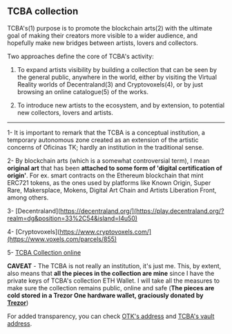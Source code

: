 ## TCBA collection

TCBA's(1) purpose is to promote the blockchain arts(2) with the ultimate goal of making their creators more visible to a wider audience, and hopefully make new bridges between artists, lovers and collectors.

Two approaches define the core of TCBA's activity:

1. To expand artists visibility by building a collection that can be seen by the general public, anywhere in the world, either by visiting the Virtual Reality worlds of Decentraland(3) and Cryptovoxels(4), or by just browsing an online catalogue(5) of the works. 

2. To introduce new artists to the ecosystem, and by extension, to potential new collectors, lovers and artists.



------------------
1- It is important to remark that the TCBA is a conceptual institution, a temporary autonomous zone created as an extension of the artistic concerns of Oficinas TK; hardly an institution in the traditional sense.

2- By blockchain arts (which is a somewhat controversial term), I mean **original art** that has been **attached to some form of 'digital certification of origin'**. For ex. smart contracts on the Ethereum blockchain that mint ERC721 tokens, as the ones used by platforms like Known Origin, Super Rare, Makersplace, Mokens, Digital Art Chain and Artists Liberation Front, among others.

3- [Decentraland](https://decentraland.org/](https://play.decentraland.org/?realm=dg&position=33%2C54&island=I4u50)

4- [Cryptovoxels](https://www.cryptovoxels.com/](https://www.voxels.com/parcels/855)

5- [TCBA Collection online](https://oficinastk.github.io/TCBAcollection.html)

**CAVEAT** - The TCBA is not really an institution, it's just me. This, by extent, also means that **all the pieces in the collection are mine** since I have the private keys of TCBA's collection ETH Wallet. I will take all the measures to make sure the collection remains public, online and safe (**The pieces are cold stored in a Trezor One hardware wallet, graciously donated by [Trezor](https://trezor.io/)**)

For added transparency, you can check [OTK's address](https://etherscan.io/address/0xa4ad045d62a493f0ed883b413866448afb13087c) and [TCBA's vault address](https://etherscan.io/address/0x7CE438Bf068c8F47F0F46cB7891Fc7fD0956f117).
